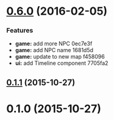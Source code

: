 <a name="0.6.0"></a>
# [0.6.0](//compare/0.1.1...v0.6.0) (2016-02-05)


### Features

* **game:** add more NPC 0ec7e3f
* **game:** add NPC name 1681d5d
* **game:** update to new map f458096
* **ui:** add Timeline component 7705fa2



<a name="0.1.1"></a>
## [0.1.1](//compare/0.1.0...0.1.1) (2015-10-27)




<a name="0.1.0"></a>
# 0.1.0 (2015-10-27)




